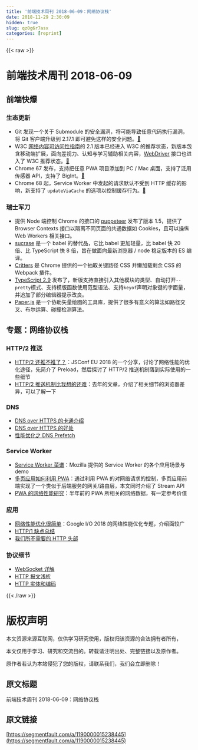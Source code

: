 ```yaml
---
title: '前端技术周刊 2018-06-09：网络协议栈' 
date: 2018-11-29 2:30:09
hidden: true
slug: qz0g6r7asx
categories: [reprint]
---
```


{{< raw >}}
<h1 id="articleHeader0">&#x524D;&#x7AEF;&#x6280;&#x672F;&#x5468;&#x520A; 2018-06-09</h1><h2 id="articleHeader1">&#x524D;&#x7AEF;&#x5FEB;&#x7206;</h2><h3 id="articleHeader2">&#x751F;&#x6001;&#x66F4;&#x65B0;</h3><ul><li>Git &#x53D1;&#x73B0;&#x4E00;&#x4E2A;&#x5173;&#x4E8E; Submodule &#x7684;&#x5B89;&#x5168;&#x6F0F;&#x6D1E;&#xFF0C;&#x5C06;&#x53EF;&#x80FD;&#x5BFC;&#x81F4;&#x4EFB;&#x610F;&#x4EE3;&#x7801;&#x6267;&#x884C;&#x6F0F;&#x6D1E;&#xFF0C;&#x5C06; Git &#x5BA2;&#x6237;&#x7AEF;&#x5347;&#x7EA7;&#x5230; 2.17.1 &#x5373;&#x53EF;&#x907F;&#x514D;&#x8FD9;&#x6837;&#x7684;&#x5B89;&#x5168;&#x95EE;&#x9898;&#x3002;<a href="https://marc.info/?l=git&amp;m=152761328506724&amp;w=2" rel="nofollow noreferrer" target="_blank">&#x1F517;</a></li><li>W3C <a href="https://www.w3.org/TR/WCAG21/" rel="nofollow noreferrer" target="_blank">&#x7F51;&#x7EDC;&#x5185;&#x5BB9;&#x53EF;&#x8BBF;&#x95EE;&#x6027;&#x6307;&#x5357;</a>&#x7684; 2.1 &#x7248;&#x672C;&#x5DF2;&#x7ECF;&#x8FDB;&#x5165; W3C &#x7684;&#x63A8;&#x8350;&#x72B6;&#x6001;&#xFF0C;&#x65B0;&#x7248;&#x672C;&#x5305;&#x542B;&#x79FB;&#x52A8;&#x7AEF;&#x6269;&#x5C55;&#xFF0C;&#x9762;&#x5411;&#x5DEE;&#x89C6;&#x529B;&#x3001;&#x8BA4;&#x77E5;&#x4E0E;&#x5B66;&#x4E60;&#x8F85;&#x52A9;&#x76F8;&#x5173;&#x5185;&#x5BB9;&#xFF0C;<a href="https://www.w3.org/TR/webdriver/" rel="nofollow noreferrer" target="_blank">WebDriver</a> &#x63A5;&#x53E3;&#x4E5F;&#x8FDB;&#x5165;&#x4E86; W3C &#x63A8;&#x8350;&#x72B6;&#x6001;&#x3002;<a href="https://www.w3.org/blog/2018/06/wcag21-rec/" rel="nofollow noreferrer" target="_blank">&#x1F517;</a></li><li>Chrome 67 &#x53D1;&#x5E03;&#xFF0C;&#x652F;&#x6301;&#x628A;&#x4EFB;&#x610F; PWA &#x9879;&#x76EE;&#x6DFB;&#x52A0;&#x5230; PC / Mac &#x684C;&#x9762;&#xFF0C;&#x652F;&#x6301;&#x4E86;&#x6CDB;&#x7528;&#x4F20;&#x611F;&#x5668; API&#xFF0C;&#x652F;&#x6301;&#x4E86; BigInt&#x3002;<a href="https://developers.google.com/web/updates/2018/05/nic67?utm_source=feed&amp;utm_medium=feed&amp;utm_campaign=updates_feed" rel="nofollow noreferrer" target="_blank">&#x1F517;</a></li><li>Chrome 68 &#x8D77;&#xFF0C;Service Worker &#x4E2D;&#x53D1;&#x8D77;&#x7684;&#x8BF7;&#x6C42;&#x9ED8;&#x8BA4;&#x4E0D;&#x53D7;&#x5230; HTTP &#x7F13;&#x5B58;&#x7684;&#x5F71;&#x54CD;&#xFF0C;&#x65B0;&#x652F;&#x6301;&#x4E86; <code>updateViaCache</code> &#x7684;&#x9009;&#x9879;&#x4EE5;&#x63A7;&#x5236;&#x7F13;&#x5B58;&#x884C;&#x4E3A;&#x3002;<a href="https://developers.google.com/web/updates/2018/06/fresher-sw?utm_source=feed&amp;utm_medium=feed&amp;utm_campaign=updates_feed" rel="nofollow noreferrer" target="_blank">&#x1F517;</a></li></ul><h3 id="articleHeader3">&#x745E;&#x58EB;&#x519B;&#x5200;</h3><ul><li>&#x63D0;&#x4F9B; Node &#x7AEF;&#x63A7;&#x5236; Chrome &#x7684;&#x63A5;&#x53E3;&#x7684; <a href="https://pptr.dev/" rel="nofollow noreferrer" target="_blank">puppeteer</a> &#x53D1;&#x5E03;&#x4E86;&#x7248;&#x672C; 1.5&#xFF0C;&#x63D0;&#x4F9B;&#x4E86; Browser Contexts &#x63A5;&#x53E3;&#x4EE5;&#x9694;&#x79BB;&#x4E0D;&#x540C;&#x9875;&#x9762;&#x7684;&#x5171;&#x901A;&#x6570;&#x636E;&#x5982; Cookies&#xFF0C;&#x4E14;&#x53EF;&#x4EE5;&#x64CD;&#x7EB5; Web Workers &#x76F8;&#x5173;&#x63A5;&#x53E3;&#x3002;</li><li><a href="https://github.com/alangpierce/sucrase" rel="nofollow noreferrer" target="_blank">sucrase</a> &#x662F;&#x4E00;&#x4E2A; babel &#x7684;&#x66FF;&#x4EE3;&#x54C1;&#xFF0C;&#x5B83;&#x6BD4; babel &#x66F4;&#x52A0;&#x8F7B;&#x91CF;&#xFF0C;&#x6BD4; babel &#x5FEB; 20 &#x500D;&#x3001;&#x6BD4; TypeScript &#x5FEB; 8 &#x500D;&#xFF0C;&#x65E8;&#x5728;&#x505A;&#x9762;&#x5411;&#x6700;&#x65B0;&#x6D4F;&#x89C8;&#x5668; / node &#x7A33;&#x5B9A;&#x7248;&#x672C;&#x7684; ES &#x7F16;&#x8BD1;&#x3002;</li><li><a href="https://github.com/GoogleChromeLabs/critters" rel="nofollow noreferrer" target="_blank">Critters</a> &#x662F; Chrome &#x63D0;&#x4F9B;&#x7684;&#x4E00;&#x4E2A;&#x62BD;&#x53D6;&#x5173;&#x952E;&#x8DEF;&#x5F84; CSS &#x5E76;&#x61D2;&#x52A0;&#x8F7D;&#x5269;&#x4F59; CSS &#x7684; Webpack &#x63D2;&#x4EF6;&#x3002;</li><li><a href="https://blogs.msdn.microsoft.com/typescript/2018/05/31/announcing-typescript-2-9/" rel="nofollow noreferrer" target="_blank">TypeScript 2.9</a> &#x53D1;&#x5E03;&#x4E86;&#xFF0C;&#x65B0;&#x7248;&#x652F;&#x6301;&#x76F4;&#x63A5;&#x5F15;&#x5165;&#x5176;&#x4ED6;&#x6A21;&#x5757;&#x7684;&#x7C7B;&#x578B;&#x3001;&#x81EA;&#x52A8;&#x6253;&#x5F00;<code>--pretty</code>&#x6A21;&#x5F0F;&#x3001;&#x652F;&#x6301;&#x6A21;&#x7248;&#x51FD;&#x6570;&#x4F7F;&#x7528;&#x8303;&#x578B;&#x8BED;&#x6CD5;&#x3001;&#x652F;&#x6301;<code>keyof</code>&#x58F0;&#x660E;&#x5BF9;&#x8C61;&#x952E;&#x7684;&#x5B57;&#x9762;&#x91CF;&#xFF0C;&#x5E76;&#x8FFD;&#x52A0;&#x4E86;&#x90E8;&#x5206;&#x7F16;&#x8F91;&#x5668;&#x63D0;&#x793A;&#x6539;&#x826F;&#x3002;</li><li><a href="http://paperjs.org/" rel="nofollow noreferrer" target="_blank">Paper.js</a> &#x662F;&#x4E00;&#x4E2A;&#x534F;&#x52A9;&#x77E2;&#x91CF;&#x7ED8;&#x56FE;&#x7684;&#x5DE5;&#x5177;&#x5E93;&#xFF0C;&#x63D0;&#x4F9B;&#x4E86;&#x5F88;&#x591A;&#x6709;&#x610F;&#x4E49;&#x7684;&#x7B97;&#x6CD5;&#x5982;&#x8DEF;&#x5F84;&#x4EA4;&#x53C9;&#x3001;&#x5E03;&#x5C14;&#x8FD0;&#x7B97;&#x3001;&#x78B0;&#x649E;&#x68C0;&#x6D4B;&#x7B97;&#x6CD5;&#x3002;</li></ul><h2 id="articleHeader4">&#x4E13;&#x9898;&#xFF1A;&#x7F51;&#x7EDC;&#x534F;&#x8BAE;&#x6808;</h2><h3 id="articleHeader5">HTTP/2 &#x63A8;&#x9001;</h3><ul><li><a href="https://noti.st/patrickhamann/y2sScd/to-push-or-not-to-push" rel="nofollow noreferrer" target="_blank">HTTP/2 &#x8FD8;&#x63A8;&#x4E0D;&#x63A8;&#x4E86;&#xFF1F;</a>&#xFF1A;JSConf EU 2018 &#x7684;&#x4E00;&#x4E2A;&#x5206;&#x4EAB;&#xFF0C;&#x8BA8;&#x8BBA;&#x4E86;&#x7F51;&#x7EDC;&#x6027;&#x80FD;&#x7684;&#x4F18;&#x5316;&#x9014;&#x5F84;&#xFF0C;&#x5148;&#x7B80;&#x4ECB;&#x4E86; Preload&#xFF0C;&#x7136;&#x540E;&#x63A2;&#x8BA8;&#x4E86; HTTP/2 &#x63A8;&#x9001;&#x673A;&#x5236;&#x843D;&#x5230;&#x5B9E;&#x9645;&#x4F7F;&#x7528;&#x7684;&#x4E00;&#x4E9B;&#x7EC6;&#x8282;</li><li><a href="https://jakearchibald.com/2017/h2-push-tougher-than-i-thought/" rel="nofollow noreferrer" target="_blank">HTTP/2 &#x63A8;&#x9001;&#x673A;&#x5236;&#x6BD4;&#x6211;&#x60F3;&#x7684;&#x8FD8;&#x96BE;</a>&#xFF1A;&#x53BB;&#x5E74;&#x7684;&#x6587;&#x7AE0;&#xFF0C;&#x4ECB;&#x7ECD;&#x4E86;&#x76F8;&#x5173;&#x7EC6;&#x8282;&#x7684;&#x6D4F;&#x89C8;&#x5668;&#x5DEE;&#x5F02;&#xFF0C;&#x53EF;&#x4EE5;&#x4E86;&#x89E3;&#x4E00;&#x4E0B;</li></ul><h3 id="articleHeader6">DNS</h3><ul><li><a href="https://hacks.mozilla.org/2018/05/a-cartoon-intro-to-dns-over-https/" rel="nofollow noreferrer" target="_blank">DNS over HTTPS &#x7684;&#x5361;&#x901A;&#x4ECB;&#x7ECD;</a></li><li><a href="https://bitsup.blogspot.com/2018/05/the-benefits-of-https-for-dns.html" rel="nofollow noreferrer" target="_blank">DNS over HTTPS &#x7684;&#x597D;&#x5904;</a></li><li><a href="https://github.com/barretlee/performance-column/issues/3" rel="nofollow noreferrer" target="_blank">&#x6027;&#x80FD;&#x4F18;&#x5316;&#x4E4B; DNS Prefetch</a></li></ul><h3 id="articleHeader7">Service Worker</h3><ul><li><a href="https://serviceworke.rs/" rel="nofollow noreferrer" target="_blank">Service Worker &#x83DC;&#x8C31;</a>&#xFF1A;Mozilla &#x63D0;&#x4F9B;&#x7684; Service Worker &#x7684;&#x5404;&#x4E2A;&#x5E94;&#x7528;&#x573A;&#x666F;&#x4E0E; demo</li><li><a href="https://developers.google.com/web/updates/2018/05/beyond-spa" rel="nofollow noreferrer" target="_blank">&#x591A;&#x9875;&#x5E94;&#x7528;&#x5982;&#x4F55;&#x5229;&#x7528; PWA</a>&#xFF1A;&#x901A;&#x8FC7;&#x5229;&#x7528; PWA &#x7684;&#x5BF9;&#x7F51;&#x7EDC;&#x8BF7;&#x6C42;&#x7684;&#x63A7;&#x5236;&#xFF0C;&#x591A;&#x9875;&#x5E94;&#x7528;&#x524D;&#x7AEF;&#x5B9E;&#x73B0;&#x4E86;&#x4E00;&#x4E2A;&#x7C7B;&#x4F3C;&#x4E8E;&#x540E;&#x7AEF;&#x670D;&#x52A1;&#x7684;&#x7F51;&#x5173;/&#x8DEF;&#x7531;&#x5C42;&#xFF0C;&#x672C;&#x6587;&#x540C;&#x65F6;&#x4ECB;&#x7ECD;&#x4E86; Stream API</li><li><a href="https://github.com/GoogleChromeLabs/discovery/issues/1" rel="nofollow noreferrer" target="_blank">PWA &#x7684;&#x7F51;&#x7EDC;&#x6027;&#x80FD;&#x7814;&#x7A76;</a>&#xFF1A;&#x534A;&#x5E74;&#x524D;&#x7684; PWA &#x6240;&#x76F8;&#x5173;&#x7684;&#x7F51;&#x7EDC;&#x6570;&#x636E;&#xFF0C;&#x6709;&#x4E00;&#x5B9A;&#x53C2;&#x8003;&#x4EF7;&#x503C;</li></ul><h3 id="articleHeader8">&#x5E94;&#x7528;</h3><ul><li><a href="https://www.youtube.com/watch?reload=9&amp;v=Mv-l3-tJgGk" rel="nofollow noreferrer" target="_blank">&#x7F51;&#x7EDC;&#x6027;&#x80FD;&#x4F18;&#x5316;&#x5F88;&#x7B80;&#x5355;</a>&#xFF1A;Google I/O 2018 &#x7684;&#x7F51;&#x7EDC;&#x6027;&#x80FD;&#x4F18;&#x5316;&#x4E13;&#x9898;&#xFF0C;&#x4ECB;&#x7ECD;&#x9762;&#x8F83;&#x5E7F;</li><li><a href="https://github.com/Pines-Cheng/blog/issues/41" rel="nofollow noreferrer" target="_blank">HTTP/1 &#x7F3A;&#x70B9;&#x603B;&#x7ED3;</a></li><li><a href="https://www.fastly.com/blog/headers-we-dont-want" rel="nofollow noreferrer" target="_blank">&#x6211;&#x4EEC;&#x6240;&#x4E0D;&#x9700;&#x8981;&#x7684; HTTP &#x5934;&#x90E8;</a></li></ul><h3 id="articleHeader9">&#x534F;&#x8BAE;&#x7EC6;&#x8282;</h3><ul><li><a href="https://github.com/Pines-Cheng/blog/issues/37" rel="nofollow noreferrer" target="_blank">WebSocket &#x8BE6;&#x89E3;</a></li><li><a href="https://github.com/Pines-Cheng/blog/issues/47" rel="nofollow noreferrer" target="_blank">HTTP &#x62A5;&#x6587;&#x6D45;&#x6790;</a></li><li><a href="https://github.com/Pines-Cheng/blog/issues/48" rel="nofollow noreferrer" target="_blank">HTTP &#x5B9E;&#x4F53;&#x548C;&#x7F16;&#x7801;</a></li></ul>
{{< /raw >}}

# 版权声明
本文资源来源互联网，仅供学习研究使用，版权归该资源的合法拥有者所有，

本文仅用于学习、研究和交流目的。转载请注明出处、完整链接以及原作者。

原作者若认为本站侵犯了您的版权，请联系我们，我们会立即删除！

## 原文标题
前端技术周刊 2018-06-09：网络协议栈

## 原文链接
[https://segmentfault.com/a/1190000015238445](https://segmentfault.com/a/1190000015238445)

